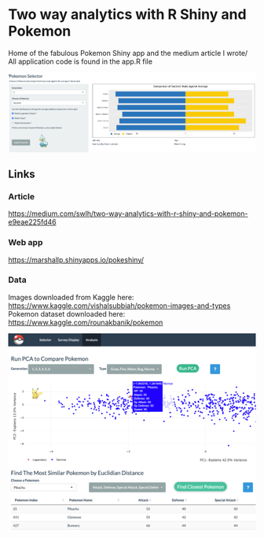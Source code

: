 # Two way analytics with R Shiny and Pokemon
Home of the fabulous Pokemon Shiny app and the medium article I wrote/
All application code is found in the app.R file

![](app_sample2.png)

## Links
### Article 
https://medium.com/swlh/two-way-analytics-with-r-shiny-and-pokemon-e9eae225fd46

### Web app
https://marshallp.shinyapps.io/pokeshiny/

### Data
Images downloaded from Kaggle here: https://www.kaggle.com/vishalsubbiah/pokemon-images-and-types
Pokemon dataset downloaded here:
https://www.kaggle.com/rounakbanik/pokemon

![](app_sample.png)

